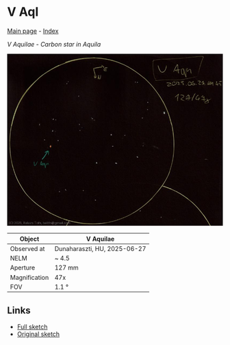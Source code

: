 # V Aql

[Main page](../index.md) - [Index](../pages/obj_index.md)

_V Aquilae_ - _Carbon star in Aquila_  

![V Aql](../img/v-aql-20250628.jpg)

Object | V Aquilae
-|-
Observed at | Dunaharaszti, HU, 2025-06-27
NELM | ~ 4.5
Aperture | 127 mm
Magnification | 47x
FOV | 1.1 °


## Links

- [Full sketch](../img/v-aql-wz-cas-20250628.jpg)
- [Original sketch](../scan/20250628_2.jpg)
